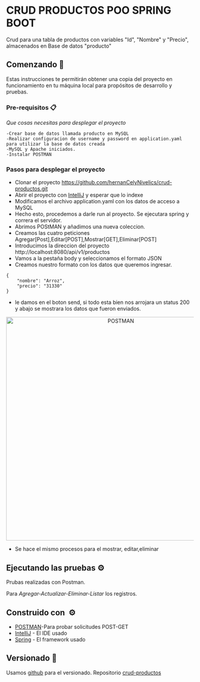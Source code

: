 # CRUD PRODUCTOS POO SPRING BOOT

Crud para una tabla de productos con variables "Id", "Nombre" y "Precio", almacenados en Base de datos "producto"

## Comenzando 🚀

Estas instrucciones te permitirán obtener una copia del proyecto en funcionamiento en tu máquina local para propósitos de desarrollo y pruebas.



### Pre-requisitos 📋

_Que cosas necesitas para desplegar el proyecto_

```
-Crear base de datos llamada producto en MySQL 
-Realizar configuracion de username y password en application.yaml para utilizar la base de datos creada
-MySQL y Apache iniciados.
-Instalar POSTMAN
```
### Pasos para desplegar el proyecto

* Clonar el proyecto https://github.com/hernanCelyNivelics/crud-productos.git
* Abrir el proyecto con [IntelliJ](https://www.jetbrains.com/es-es/idea/) y esperar que lo indexe
* Modificamos el archivo application.yaml con los datos de acceso a MySQL
* Hecho esto, procedemos a darle run al proyecto. Se ejecutara spring y correra el servidor.
* Abrimos POStMAN y añadimos una nueva coleccion.
* Creamos las cuatro peticiones Agregar[Post],Editar[POST],Mostrar[GET],Eliminar[POST]
* Introducimos la direccion del proyecto http://localhost:8080/api/v1/productos
* Vamos a la pestaña body y seleccionamos el formato JSON
* Creamos nuestro formato con los datos que queremos ingresar.

```
{
    "nombre": "Arroz",
    "precio": "31330"
}
```
* le damos en el boton send, si todo esta bien nos arrojara un status 200 y abajo se mostrara los datos que fueron enviados.

<div>
<p style = 'text-align:center;'>
<img src="https://i.ibb.co/VgYQxdp/postman.png" alt="POSTMAN" width="600px">
</p>
</div>

* Se hace el mismo procesos para el mostrar, editar,eliminar

## Ejecutando las pruebas ⚙️

Prubas realizadas con Postman.

Para *Agregar-Actualizar-Eliminar-Listar* los registros.

## Construido con ️ ⚙️

* [POSTMAN](https://www.postman.com/)-Para probar solicitudes POST-GET
* [IntelliJ](https://www.jetbrains.com/es-es/idea/) - El IDE usado
* [Spring](https://spring.io/) - El framework usado

## Versionado 📌

Usamos [github](https://github.com/) para el versionado. Repositorio [crud-productos](https://github.com/hernanCelyNivelics/crud-productos.git)

